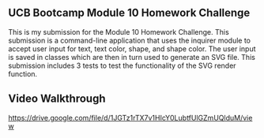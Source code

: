 ## UCB Bootcamp Module 10 Homework Challenge
This is my submission for the Module 10 Homework Challenge. This submission is a command-line application that uses the inquirer module to accept user input for text, text color, shape, and shape color. The user input is saved in classes which are then in turn used to generate an SVG file. This submission includes 3 tests to test the functionality of the SVG render function. 

## Video Walkthrough
https://drive.google.com/file/d/1JGTz1rTX7v1HIcY0LubtfUlGZmUQlduM/view